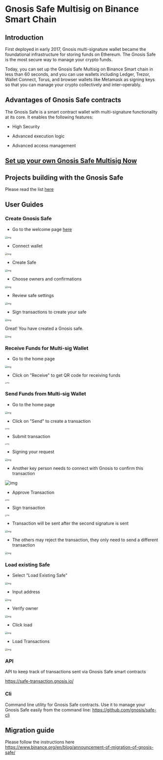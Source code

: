 #  Gnosis Safe Multisig on Binance Smart Chain

## Introduction

First deployed in early 2017, Gnosis multi-signature wallet became the foundational infrastructure for storing funds on Ethereum. The Gnosis Safe is the most secure way to manage your crypto funds.

Today, you can set up the Gnosis Safe Multisig on Binance Smart chain in less than 60 seconds, and you can use wallets including Ledger, Trezor,  Wallet Connect, Torus, and browser wallets like Metamask as signing keys so that you can manage your crypto collectively and inter-operably.

## Advantages of Gnosis Safe contracts

The Gnosis Safe is a smart contract wallet with multi-signature functionality at its core. It enables the following features:

* High Security

* Advanced execution logic

* Advanced access management

## [Set up your own Gnosis Safe Multisig Now](https://bsc.gnosis-safe.io/app/#/welcome)

## Projects building with the Gnosis Safe

Please read the list [here](https://docs.gnosis.io/safe/docs/intro_projects/)

## User Guides

### Create Gnosis Safe
- Go to the welcome page [here]( https://bsc.gnosis-safe.io/app/#/welcome)

<img src="https://lh6.googleusercontent.com/VuFAY4gELmeqK7Ad5nZJhk7O3_E3vPSvWv3DXDLjkRoIHIy_xQOGNmNERIHXwPtolfxVLE0DqnzuhBK4e9WpAKAWD5Y0yaWeoShPZ5_VbV9uYqcJWuZ53iRXXySYhgHKe68CD5i8" alt="img" style="zoom:50%;" />

- Connect wallet

<img src="https://lh4.googleusercontent.com/W7gfA_atKV5nGoEq1nciJWQQjfMY_xG5AiA7l29A9p_lzpQVOlhv6ylf6TTVrLvGogLjVNDzDYZkr1m6PlIGCUg6FPRUCVxyAeAk7oR9WvawJFOR57rY8POYuv67ABMCv6Bvde3V" alt="img" style="zoom:50%;" />



- Create Safe

<img src="https://lh5.googleusercontent.com/uaw_9nVQ1nT3qg9jYBJEcFM75t_NmO1LjyMZK_qvGH6BUZoVaIcxswxakPVtermYlgIi-e-bVDTsj2G3jLoQi8Jijpa24YlIbyBjNfwE8Jwvq2-YUnuoX24F2sG_ryQwYjBZETSn" alt="img" style="zoom:50%;" />

- Choose owners and confirmations

<img src="https://lh4.googleusercontent.com/KpgyuRkCg_9KYjI5Vm-ZF57gUtGV_GALaSlR4tmKJUe7uYiu_BGukWSs7XKZbmJDzYicREhOTrUo5jcAy7SRVXOOQhGOLy_utKl_tzw7w3B7if1ZAViM32Za1gqZugFYTWNuh_gn" alt="img" style="zoom:50%;" />

- Review safe settings

<img src="https://lh5.googleusercontent.com/Y6iP6Nbw4toivC483_OnL9Jkz0b8IOOcUNnfgU_RTY7VAdYSk5uM-nDQQGxpw1bcDfZ6kIV8XDTXw7rff9tILf8QPGcrfeFE0KfzUBidFcUb6db4tbbeH_sXdYTITri7I3Y83nCb" alt="img" style="zoom: 50%;" />


- Sign transactions to create your safe

<img src="https://lh3.googleusercontent.com/CiT5DFQgDoOpWI_DoUYkkqAXcx5ibhaXInFzs7tJXJFsfKOWLNl0uFpOJyCHIx2zi7jSQ58hLrFOJQSGnDiKPNQ2nRO-QNJDQ28UTW4iL_xMd9GcYVbl1abJjudC8MKDNZKlApzr" alt="img" style="zoom:50%;" />

Great! You have created a Gnosis safe.

<img src="https://lh5.googleusercontent.com/GrpTqYIU-ZkJCNOAxtcTpy8GA7W3btjYDiuMZfdZgZqAlOR4cy4klqr8HvoBW8YL817n46UdmCEFk2khYSAZo7rQZa08Bpf1MQhO60lDkxlO_Ghguwh19KyYUtcE-gd7yl7EMYWG" alt="img" style="zoom:50%;" />

### Receive Funds for Multi-sig Wallet

- Go to the home page

<img src="https://lh6.googleusercontent.com/uiv8jNyUJwllReKV4lwelewBkrgPGB3IcD-pn67wa9EaWC0Q4qp_jcltfA8kOolK9pYxR-tyaEa7F2YY3DnwUYcaLYJJSaXdoa2wbja2a9fL2fEwL9mskp1gmdazp8c5F2B5_g8W" alt="img" style="zoom:50%;" />

- Click on "Receive" to get QR code for receiving funds

<img src="https://lh6.googleusercontent.com/MvPGRkXPlmPXKgNI0xVRDHW0ZNCup_gJAN1kMWKlYW2ampd8QJ-vAlLZMuTQW1w9vWqe25Q9pEaNfzImntJvUPqoBLhqkp7uRid0maDJInYNVDYHNbe6l_YG45Rvfs7IFjrjrg05" alt="img" style="zoom:33%;" />



### Send Funds from Multi-sig Wallet

- Go to the home page

<img src="https://lh6.googleusercontent.com/uiv8jNyUJwllReKV4lwelewBkrgPGB3IcD-pn67wa9EaWC0Q4qp_jcltfA8kOolK9pYxR-tyaEa7F2YY3DnwUYcaLYJJSaXdoa2wbja2a9fL2fEwL9mskp1gmdazp8c5F2B5_g8W" alt="img" style="zoom:50%;" />


- Click on "Send" to create a transaction

<img src="https://lh5.googleusercontent.com/Yrvc4kToZj-9z2RZWWFMPbkTRrRIpYdNXgg0Ybo5OU6SKNwjn7QpRxl21MbwiSEe-4oKxnbwIzH70Ga-HZ6eHcR2gCsX17Bvx09dHEc7NbWo84uR-MFzbYEE88Eh4rSOA-OllarZ" alt="img" style="zoom:33%;" />

- Submit transaction

<img src="https://lh3.googleusercontent.com/qDOpx1PjjJvc6bULaRgD9iablaG07hH4VXqupshvLVvGN-RMUMoMI6uPOQFomz8wYdiA7zrCov4GjRmGAoluHx43WakVJMOidSTQB7ib-7NLqw_Yp7dcV8Ap8v4c4PFZJgzX0v0D" alt="img" style="zoom:33%;" />



- Signing your request

<img src="https://lh4.googleusercontent.com/1ma8Hs2KZmXvofn1sY_isWkLKkVUOVn9aCglf6A6KYwRkGWgoWzrmjvt2JjpmzkdwtvWcUcCz9uFfh0Ed03nm7i57QtNHa9RNfXtGDU4IBlQ34nMH6W-YqaBvpjSVemz3pBLFmTx" alt="img" style="zoom:50%;" />



- Another key person needs to connect with Gnosis to confirm this transaction



![img](https://lh6.googleusercontent.com/aCUpAR271_k_G3WJYsUAC8MtknIo9wsCTXbrMYsueZXV1prsTQPVy3YhUMGHRfroThQjLXfcOliaqevVfQzVctD_4taBsJJcaoW5eJ-GO5f6J2NRfNSmv4Ds5moVIGwMeAK_9zCE)



- Approve Transaction



<img src="https://lh6.googleusercontent.com/6MRCgkiZmveRdKfUUKBGnQTIoXvDEoW1YXcB456PqgF5k1lPHAwfCI_8yoVFSdqG9dt-Pe7oGu0-Bkcl3xM265z0icLBdxQA2RB8Yrd9KGLbZ3PuIaV3Ot4F8S-6Bb3z_t3oRVZt" alt="img" style="zoom:33%;" />



- Sign transaction

<img src="https://lh6.googleusercontent.com/tGBjZJt6OfWkdlfy7xL2PmHzb8cqWfO6gZYM2WNolVPc5EuF7P2CsiVoqKose2g0QZH0EseuANrmpI46kqTSibDpr0pW98d6QOfKVm63RWLoNOu_92nO91vQBem6tSr6UEL61oJY" alt="img" style="zoom:33%;" />



- Transaction will be sent after the second signature is sent

<img src="https://lh3.googleusercontent.com/q3Tijw1a03N0977IhkA9wKvLTupHoGw8URsZbz7kUt6eQI2valiYwmMp_96w8Q21fsEboUcLw4khooEyGOx-RDj0fXmJlWWdnP_Oh1M1mmX71O4vZe-HYywzo5Nh7I6GSRUO-i6J" alt="img" style="zoom:50%;" />



- The others may reject the transaction, they only need to send a different transaction



<img src="https://lh6.googleusercontent.com/dtRFFmHa6jWGFTk-Xw2dYEZQNvg_j8GmpyJ0E_0uD3kQGVM00YD0KUbhQYdBA2Iz5DYebpLwvwQpCFd8sijvRAF4WthKI_ZqkbZjDVL7Qu-x4yRD6I7QEHj0GECzjELi1J1Fw84Q" alt="img" style="zoom:50%;" />

### Load existing Safe

- Select "Load Existing Safe"

<img src="https://lh4.googleusercontent.com/DYaHT6oyXmvoHIg4jl9XHI1wIWPwvwKQe2aWszProoaTaFu0W1Zoosfw_1hMBiJeRXbJjoIeLiznp5lUxYLV5EtsgptGfD8DVyXLoFsNZn19D4crxXljyOlmvhfr3hIxkkR2_xHI" alt="img" style="zoom:50%;" />

- Input address

<img src="https://lh5.googleusercontent.com/lNSIVde-IGWoW7fxcWsR0RblUIo9ppM8uXBvWOxtEfES4vS7bzvszkseNuXp9mx2p583keqMM3KkmZysy1Q4kSO9lgJohM1a5zxbptcX3V2A8ntXCLJhcJwW8PlAV-Hr5FqACZtJ" alt="img" style="zoom:50%;" />



- Verify owner

<img src="https://lh6.googleusercontent.com/Icn9N2ZtYIwm1EOCXVnzuOYld3qSOPzwFZOnWaHA6NuZk31jJphtuF5nq4wVD3VeTPBHFmBM2gbT1h5oMs2TdXzvGWdm8NGhlkuV4411TTiSuNsod2qGuuitsCMLfQx7zQpEKanW" alt="img" style="zoom:50%;" />

- Click load

<img src="https://lh5.googleusercontent.com/eGvKq7b3MPL0S4YfIXHhB1uidBBuUmn3An9NkzD2-4-jlUFszNldraZ5rSrCFT0Y7chMr_Lm58aFlpWOCYoe27v6Xkcvjv9F_QGsZaEMt2qf4el_BU9KC9NRLV8w0aB7fLBwfTB1" alt="img" style="zoom:50%;" />

- Load Transactions



<img src="https://lh3.googleusercontent.com/RQTNMMjYOnet-VSM4v34kBbK7VWaOFvi91ZNFKRfugofd-qasqLbaB-NV9icbdjGXcISsUAJI48QnoF1av5Cq2bcEMBxOftC4veGS59wSP1v9fT6Hu0-S0VD-S-5BMsTsSMHApkE" alt="img" style="zoom:50%;" />

### API 

API to keep track of transactions sent via Gnosis Safe smart contracts

<https://safe-transaction.gnosis.io/>


### Cli

Command line utility for Gnosis Safe contracts. Use it to manage your Gnosis Safe easily from the command line: 
<https://github.com/gnosis/safe-cli>

## Migration guide

Please follow the instructions here <https://www.binance.org/en/blog/announcement-of-migration-of-gnosis-safe/>
